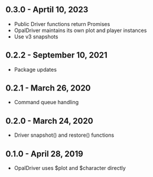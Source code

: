 ## 0.3.0 - Aprtil 10, 2023
- Public Driver functions return Promises
- OpalDriver maintains its own plot and player instances
- Use v3 snapshots

## 0.2.2 - September 10, 2021
- Package updates

## 0.2.1 - March 26, 2020
- Command queue handling

## 0.2.0 - March 24, 2020
- Driver snapshot() and restore() functions

## 0.1.0 - April 28, 2019
- OpalDriver uses $plot and $character directly
